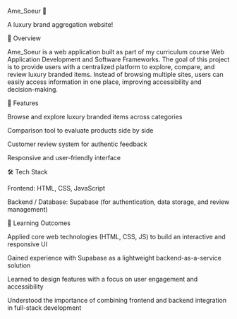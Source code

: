 Ame_Soeur 💎

A luxury brand aggregation website!

📌 Overview

Ame_Soeur is a web application built as part of my curriculum course Web Application Development and Software Frameworks. The goal of this project is to provide users with a centralized platform to explore, compare, and review luxury branded items. Instead of browsing multiple sites, users can easily access information in one place, improving accessibility and decision-making.

🚀 Features

Browse and explore luxury branded items across categories

Comparison tool to evaluate products side by side

Customer review system for authentic feedback

Responsive and user-friendly interface

🛠️ Tech Stack
  

  Frontend: HTML, CSS, JavaScript
  
  Backend / Database: Supabase (for authentication, data storage, and review management)

🎯 Learning Outcomes

  Applied core web technologies (HTML, CSS, JS) to build an interactive and responsive UI
  
  Gained experience with Supabase as a lightweight backend-as-a-service solution
  
  Learned to design features with a focus on user engagement and accessibility
  
  Understood the importance of combining frontend and backend integration in full-stack development
